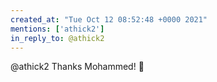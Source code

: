 ```yaml
---
created_at: "Tue Oct 12 08:52:48 +0000 2021"
mentions: ['athick2']
in_reply_to: @athick2
---
```


@athick2 Thanks Mohammed! 🙏